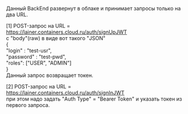 Данный BackEnd развернут в облаке и принимает запросы только на два URL. 

[1] POST-запрос на URL = https://lainer.containers.cloud.ru/auth/signUpJWT \
c "body"(raw) в виде вот такого "JSON" \
   {\
   "login" : "test-usr",\
   "password" : "test-pwd",\
   "roles": ["USER", "ADMIN"]\
   }\
Данный запрос возвращает токен. 

[2] POST-запрос на URL = https://lainer.containers.cloud.ru/auth/signInJWT \
при этом надо задать "Auth Type" = "Bearer Token" и указать токен из первого запроса.